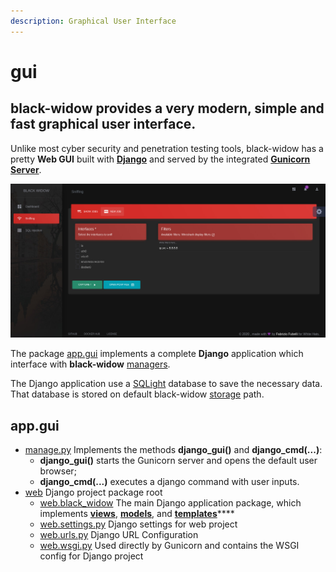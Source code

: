 ```yaml
---
description: Graphical User Interface
---
```


# gui

## **black-widow** provides a very modern, simple and fast graphical user interface.

Unlike most cyber security and penetration testing tools, black-widow has a pretty **Web GUI** built with [**Django**](https://www.djangoproject.com/) and served by the integrated [**Gunicorn Server**](https://gunicorn.org/).

![](../.gitbook/assets/settings_02.jpg)

The package [app.gui](https://github.com/offensive-hub/black-widow/tree/master/app/gui) implements a complete **Django** application which interface with **black-widow** [managers](managers/).

The Django application use a [SQLight](https://sqlite.org/index.html) database to save the necessary data. That database is stored on default black-widow [storage](https://github.com/offensive-hub/black-widow/tree/master/app/storage) path.

## app.gui

* [manage.py](https://github.com/offensive-hub/black-widow/blob/master/app/gui/manage.py) Implements the methods **django\_gui\(\)** and **django\_cmd\(...\)**:
  * **django\_gui\(\)** starts the Gunicorn server and opens the default user browser;
  * **django\_cmd\(...\)** executes a django command with user inputs.
* [web](https://github.com/offensive-hub/black-widow/tree/master/app/gui/web) Django project package root
  * [web.black\_widow](https://github.com/offensive-hub/black-widow/tree/master/app/gui/web/black_widow) The main Django application package, which implements [**views**](https://github.com/offensive-hub/black-widow/tree/master/app/gui/web/black_widow/views), [**models**](https://github.com/offensive-hub/black-widow/tree/master/app/gui/web/black_widow/models), and [**templates**](https://github.com/offensive-hub/black-widow/tree/master/app/gui/web/black_widow/templates)\*\*\*\*
  * [web.settings.py](https://github.com/offensive-hub/black-widow/blob/master/app/gui/web/settings.py) Django settings for web project
  * [web.urls.py](https://github.com/offensive-hub/black-widow/blob/master/app/gui/web/urls.py) Django URL Configuration
  * [web.wsgi.py](https://github.com/offensive-hub/black-widow/blob/master/app/gui/web/wsgi.py) Used directly by Gunicorn and contains the WSGI config for Django project

